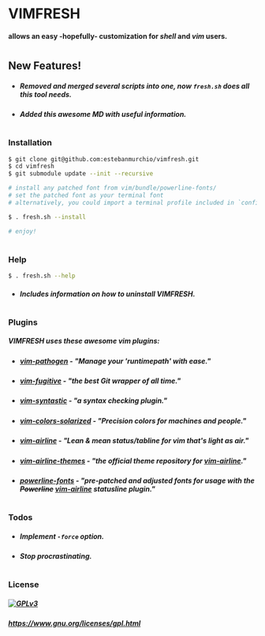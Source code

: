 # VIMFRESH
#### allows an easy -hopefully- customization for *shell* **and** *vim* users.
#
#
## New Features!
  - ##### Removed and merged several scripts into one, now `fresh.sh` does all this tool needs.
  - ##### Added this awesome MD with useful information.
#
#
### Installation
```sh
$ git clone git@github.com:estebanmurchio/vimfresh.git
$ cd vimfresh
$ git submodule update --init --recursive

# install any patched font from vim/bundle/powerline-fonts/
# set the patched font as your terminal font
# alternatively, you could import a terminal profile included in `config/`

$ . fresh.sh --install

# enjoy!
```
#
#
### Help
```sh
$ . fresh.sh --help
```
  - ##### Includes information on how to uninstall VIMFRESH.
#
#
### Plugins
##### VIMFRESH uses these **awesome** vim plugins:
* ##### [vim-pathogen] - "Manage your 'runtimepath' with ease."
* ##### [vim-fugitive] - "the best Git wrapper of all time."
* ##### [vim-syntastic] - "a syntax checking plugin."
* ##### [vim-colors-solarized] - "Precision colors for machines and people."
* ##### [vim-airline] - "Lean & mean status/tabline for vim that's light as air."
* ##### [vim-airline-themes] - "the official theme repository for [vim-airline]."
* ##### [powerline-fonts] - "pre-patched and adjusted fonts for usage with the ~~Powerline~~ [vim-airline] statusline plugin."
#
#
### Todos
 - ##### Implement `-force` option.
 - ##### Stop procrastinating.
#
#
### License
##### [![GPLv3](https://www.gnu.org/graphics/gplv3-127x51.png)](https://www.gnu.org/licenses/gpl.html)
##### https://www.gnu.org/licenses/gpl.html
   [powerline-fonts]: <https://github.com/powerline/fonts.git>
   [vim-airline]: <https://github.com/vim-airline/vim-airline>
   [vim-airline-themes]: <https://github.com/vim-airline/vim-airline-themes>
   [vim-colors-solarized]: <https://github.com/altercation/vim-colors-solarized>
   [vim-fugitive]: <http://github.com/tpope/vim-fugitive>
   [vim-pathogen]: <https://github.com/tpope/vim-pathogen>
   [vim-syntastic]: <https://github.com/vim-syntastic/syntastic>
#
#
